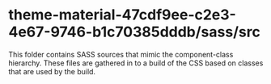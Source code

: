 # theme-material-47cdf9ee-c2e3-4e67-9746-b1c70385dddb/sass/src

This folder contains SASS sources that mimic the component-class hierarchy. These files
are gathered in to a build of the CSS based on classes that are used by the build.
